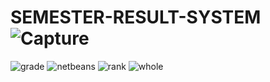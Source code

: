 # SEMESTER-RESULT-SYSTEM![Capture](https://user-images.githubusercontent.com/54777291/234185098-4defa06e-a5c7-4223-b5a0-c93dbb1dbb98.PNG)
![grade](https://user-images.githubusercontent.com/54777291/234185110-04c008dd-b428-42a0-8f63-31e912f056c1.PNG)
![netbeans](https://user-images.githubusercontent.com/54777291/234185116-53414552-4521-4c44-88e8-ca37dcfafe01.PNG)
![rank](https://user-images.githubusercontent.com/54777291/234185135-ba040cca-f5b9-429f-a955-e68f043235c5.PNG)
![whole](https://user-images.githubusercontent.com/54777291/234185145-a7faefde-7506-4329-aa49-542b279c7b56.PNG)
